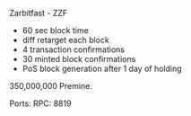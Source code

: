 
Zarbitfast - ZZF

- 60 sec block time
- diff retarget each block
- 4 transaction confirmations
- 30 minted block confirmations
- PoS block generation after 1 day of holding

350,000,000 Premine.

Ports:
RPC:			8819
